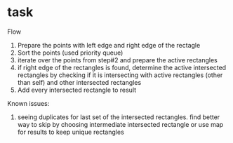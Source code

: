 # task

Flow
1. Prepare the points with left edge and right edge of the rectagle
2. Sort the points (used priority queue)
3. iterate over the points from step#2 and prepare the active rectangles 
4. if right edge of the rectangles is found, determine the active intersected rectangles by checking if it is intersecting with active rectangles (other than self) and other intersected rectangles
5. Add every intersected rectangle to result

Known issues:
1. seeing duplicates for last set of the intersected rectangles. find better way to skip by choosing intermediate intersected rectangle or use map for results to keep unique rectangles
